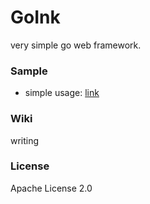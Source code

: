 # GoInk

very simple go web framework.

### Sample

* simple usage: [link](http://https://github.com/fuxiaohei/GoInk/blob/master/sample/simple/main.go)

### Wiki

writing

### License

Apache License 2.0
